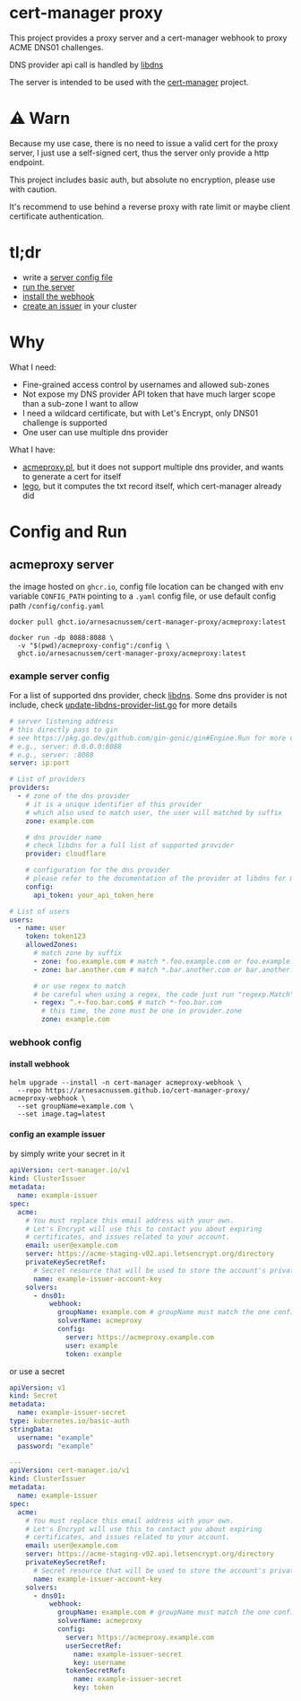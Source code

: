 # cert-manager proxy

This project provides a proxy server and a cert-manager webhook to proxy ACME DNS01 challenges.

DNS provider api call is handled by [libdns](https://github.com/libdns/libdns)

The server is intended to be used with the [cert-manager](https://github.com/cert-manager/cert-manager) project.

# ⚠ Warn

Because my use case, there is no need to issue a valid cert for the proxy server, I just use a self-signed cert, thus
the server only provide a http endpoint.

This project includes basic auth, but absolute no encryption, please use with caution.

It's recommend to use behind a reverse proxy with rate limit or maybe client certificate authentication.

# tl;dr

- write a [server config file](#example-server-config)
- [run the server](#acmeproxy-server)
- [install the webhook](#install-webhook)
- [create an issuer](#config-an-example-issuer) in your cluster

# Why

What I need:

- Fine-grained access control by usernames and allowed sub-zones
- Not expose my DNS provider API token that have much larger scope than a sub-zone I want to allow
- I need a wildcard certificate, but with Let's Encrypt, only DNS01 challenge is supported
- One user can use multiple dns provider

What I have:

- [acmeproxy.pl](https://github.com/madcamel/acmeproxy.pl), but it does not support multiple dns provider, and wants to
  generate a cert for itself
- [lego](https://github.com/go-acme/lego), but it computes the txt record itself, which cert-manager already did

# Config and Run

## acmeproxy server

the image hosted on `ghcr.io`, config file location can be changed with env variable `CONFIG_PATH` pointing to a `.yaml`
config file, or use default config path `/config/config.yaml`

```shell
docker pull ghct.io/arnesacnussem/cert-manager-proxy/acmeproxy:latest
```

```shell
docker run -dp 8088:8088 \
  -v "$(pwd)/acmeproxy-config":/config \
  ghct.io/arnesacnussem/cert-manager-proxy/acmeproxy:latest
```

### example server config

For a list of supported dns provider, check [libdns](https://github.com/libdns).
Some dns provider is not include,
check [update-libdns-provider-list.go](./update-libdns-provider-list.go) for more details

```yaml
# server listening address
# this directly pass to gin
# see https://pkg.go.dev/github.com/gin-gonic/gin#Engine.Run for more detail
# e.g., server: 0.0.0.0:8088
# e.g., server: :8088
server: ip:port

# List of providers
providers:
  - # zone of the dns provider
    # it is a unique identifier of this provider
    # which also used to match user, the user will matched by suffix
    zone: example.com

    # dns provider name
    # check libdns for a full list of supported provider
    provider: cloudflare

    # configuration for the dns provider
    # please refer to the documentation of the provider at libdns for more details
    config:
      api_token: your_api_token_here

# List of users
users:
  - name: user
    token: token123
    allowedZones:
      # match zone by suffix
      - zone: foo.example.com # match *.foo.example.com or foo.example.com
      - zone: bar.another.com # match *.bar.another.com or bar.another.com

      # or use regex to match
      # be careful when using a regex, the code just run "regexp.Match"
      - regex: ^.+-foo.bar.com$ # match *-foo.bar.com
        # this time, the zone must be one in provider.zone
        zone: example.com
```

### webhook config

#### install webhook

```shell
helm upgrade --install -n cert-manager acmeproxy-webhook \
  --repo https://arnesacnussem.github.io/cert-manager-proxy/ acmeproxy-webhook \
  --set groupName=example.com \
  --set image.tag=latest
```

#### config an example issuer

by simply write your secret in it

```yaml
apiVersion: cert-manager.io/v1
kind: ClusterIssuer
metadata:
  name: example-issuer
spec:
  acme:
    # You must replace this email address with your own.
    # Let's Encrypt will use this to contact you about expiring
    # certificates, and issues related to your account.
    email: user@example.com
    server: https://acme-staging-v02.api.letsencrypt.org/directory
    privateKeySecretRef:
      # Secret resource that will be used to store the account's private key.
      name: example-issuer-account-key
    solvers:
      - dns01:
          webhook:
            groupName: example.com # groupName must match the one configured on webhook deployment (see Helm chart's values) !
            solverName: acmeproxy
            config:
              server: https://acmeproxy.example.com
              user: example
              token: example
```

or use a secret

```yaml
apiVersion: v1
kind: Secret
metadata:
  name: example-issuer-secret
type: kubernetes.io/basic-auth
stringData:
  username: "example"
  password: "example"

---
apiVersion: cert-manager.io/v1
kind: ClusterIssuer
metadata:
  name: example-issuer
spec:
  acme:
    # You must replace this email address with your own.
    # Let's Encrypt will use this to contact you about expiring
    # certificates, and issues related to your account.
    email: user@example.com
    server: https://acme-staging-v02.api.letsencrypt.org/directory
    privateKeySecretRef:
      # Secret resource that will be used to store the account's private key.
      name: example-issuer-account-key
    solvers:
      - dns01:
          webhook:
            groupName: example.com # groupName must match the one configured on webhook deployment (see Helm chart's values) !
            solverName: acmeproxy
            config:
              server: https://acmeproxy.example.com
              userSecretRef:
                name: example-issuer-secret
                key: username
              tokenSecretRef:
                name: example-issuer-secret
                key: token
```
